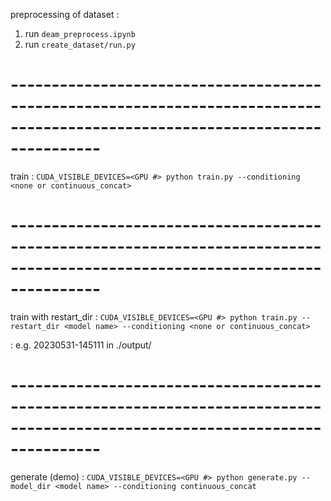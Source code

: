 preprocessing of dataset :
1. run ```deam_preprocess.ipynb```
2. run ```create_dataset/run.py```
# -----------------------------------------------------------------------------------------------------------------------------
train :
```CUDA_VISIBLE_DEVICES=<GPU #> python train.py --conditioning <none or continuous_concat>```
# -----------------------------------------------------------------------------------------------------------------------------
train with restart_dir :
```CUDA_VISIBLE_DEVICES=<GPU #> python train.py --restart_dir <model name> --conditioning <none or continuous_concat>```

<model name> : e.g. 20230531-145111 in ./output/
# -----------------------------------------------------------------------------------------------------------------------------
generate (demo) :
```CUDA_VISIBLE_DEVICES=<GPU #> python generate.py --model_dir <model name> --conditioning continuous_concat```
